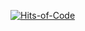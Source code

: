 [![Hits-of-Code](https://hitsofcode.com/<service>/holydrug/yandex-backup-util)](https://hitsofcode.com/<service>/holydrug/yandex-backup-util/view)
